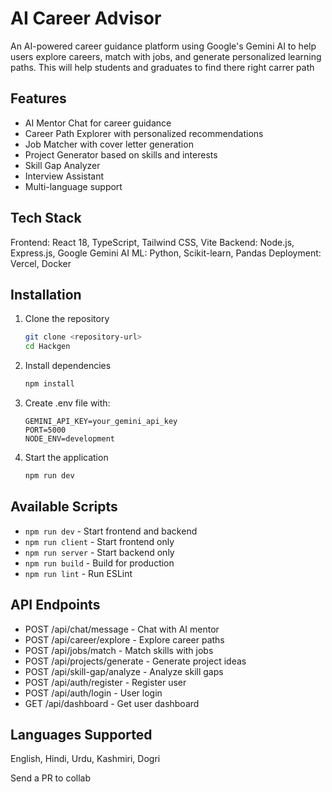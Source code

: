 # AI Career Advisor

An AI-powered career guidance platform using Google's Gemini AI to help users explore careers, match with jobs, and generate personalized learning paths.
This will help students and graduates to find there right carrer path

## Features

- AI Mentor Chat for career guidance
- Career Path Explorer with personalized recommendations
- Job Matcher with cover letter generation
- Project Generator based on skills and interests
- Skill Gap Analyzer
- Interview Assistant
- Multi-language support

## Tech Stack

Frontend: React 18, TypeScript, Tailwind CSS, Vite
Backend: Node.js, Express.js, Google Gemini AI
ML: Python, Scikit-learn, Pandas
Deployment: Vercel, Docker

## Installation

1. Clone the repository
   ```bash
   git clone <repository-url>
   cd Hackgen
   ```

2. Install dependencies
   ```bash
   npm install
   ```

3. Create .env file with:
   ```
   GEMINI_API_KEY=your_gemini_api_key
   PORT=5000
   NODE_ENV=development
   ```

4. Start the application
   ```bash
   npm run dev
   ```

## Available Scripts

- `npm run dev` - Start frontend and backend
- `npm run client` - Start frontend only
- `npm run server` - Start backend only
- `npm run build` - Build for production
- `npm run lint` - Run ESLint

## API Endpoints

- POST /api/chat/message - Chat with AI mentor
- POST /api/career/explore - Explore career paths
- POST /api/jobs/match - Match skills with jobs
- POST /api/projects/generate - Generate project ideas
- POST /api/skill-gap/analyze - Analyze skill gaps
- POST /api/auth/register - Register user
- POST /api/auth/login - User login
- GET /api/dashboard - Get user dashboard

## Languages Supported

English, Hindi, Urdu, Kashmiri, Dogri


Send a PR to collab
